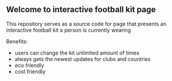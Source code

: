 ## Welcome to interactive football kit page 
This repository serves as a source code for page that presents an interactive football kit a person is currently wearing

Benefits:
- users can change the kit unlimited amount of times 
- always gets the newest updates for clubs and countries 
- eco friendly 
- cost friendly
